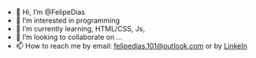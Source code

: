 - 👋 Hi, I’m @FelipeDias
- 👀 I’m interested in programming
- 🌱 I’m currently learning, HTML/CSS, Js,
- 💞️ I’m looking to collaborate on ...
- 📫 How to reach me by email: felipedias.101@outlook.com or by [LinkeIn](https://www.linkedin.com/in/felipe-dias-377268250/)

<!---
BurgueS2/BurgueS2 is a ✨ special ✨ repository because its `README.md` (this file) appears on your GitHub profile.
You can click the Preview link to take a look at your changes.
--->
